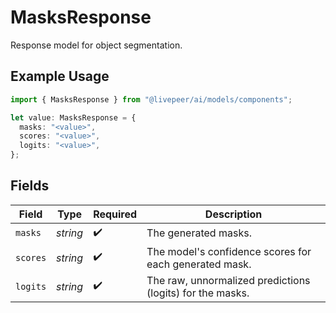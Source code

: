 # MasksResponse

Response model for object segmentation.

## Example Usage

```typescript
import { MasksResponse } from "@livepeer/ai/models/components";

let value: MasksResponse = {
  masks: "<value>",
  scores: "<value>",
  logits: "<value>",
};
```

## Fields

| Field                                                     | Type                                                      | Required                                                  | Description                                               |
| --------------------------------------------------------- | --------------------------------------------------------- | --------------------------------------------------------- | --------------------------------------------------------- |
| `masks`                                                   | *string*                                                  | :heavy_check_mark:                                        | The generated masks.                                      |
| `scores`                                                  | *string*                                                  | :heavy_check_mark:                                        | The model's confidence scores for each generated mask.    |
| `logits`                                                  | *string*                                                  | :heavy_check_mark:                                        | The raw, unnormalized predictions (logits) for the masks. |